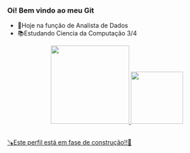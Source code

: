 ### Oi! Bem vindo ao meu Git

- 💸Hoje na função de Analista de Dados
- 📚Estudando Ciencia da Computação 3/4

<div align="center">
  <a href="https://github.com/VictorNarcizo">
  <img height="180em" src="https://github-readme-stats.vercel.app/api?username=VictorNarcizo&show_icons=true&theme=dark&include_all_commits=true&count_private=true"/>
  <img height="120em" src="https://github-readme-stats.vercel.app/api/top-langs/?username=VictorNarcizo&layout=compact&langs_count=7&theme=dark"/>
</div>

##

🪚Este perfil está em fase de construção!!🔧
